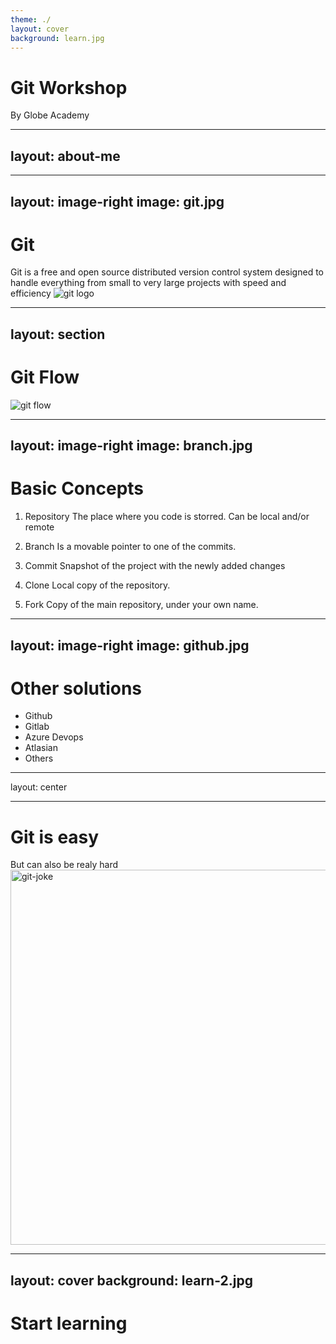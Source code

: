 ```yaml
---
theme: ./
layout: cover
background: learn.jpg
---
```


# Git Workshop
By Globe Academy

---
layout: about-me
---


---
layout: image-right
image: git.jpg
---

# Git

Git is a free and open source distributed version control system designed to handle everything from small to very large projects with speed and efficiency
![git logo](git-logo.png)


---
layout: section
---

# Git Flow
![git flow](git-flow.png)

---
layout: image-right
image: branch.jpg
---

# Basic Concepts

1. Repository
The place where you code is storred. 
Can be local and/or remote

2. Branch
Is a movable pointer to one of the commits.

3. Commit
Snapshot of the project with the newly added changes

4. Clone
Local copy of the repository. 

5. Fork
Copy of the main repository, under your own name.

---
layout: image-right
image: github.jpg
---

# Other solutions

* Github
* Gitlab
* Azure Devops
* Atlasian
* Others

---
layout: center

---

# Git is easy
But can also be realy hard
<img src="git-joke.png" alt="git-joke" width="600"/>


---
layout: cover
background: learn-2.jpg
---

# Start learning
